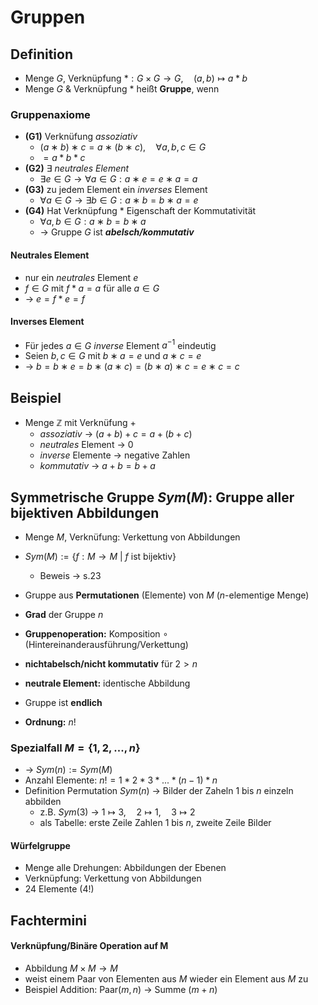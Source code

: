 # Gruppen

## Definition
- Menge $G$, Verknüpfung $* : G \times G \rightarrow G, \quad (a,b) \mapsto a * b$
- Menge $G$ & Verknüpfung $*$ heißt **Gruppe**, wenn
### Gruppenaxiome
- **(G1)** Verknüfung *assoziativ* 
	- $(a ∗ b) ∗ c = a ∗ (b ∗ c), \quad \forall a, b, c ∈ G$
	- $= a * b * c$
- **(G2)** $\exists$ *neutrales Element* 
	- $\exists e ∈ G \rightarrow \forall a ∈ G : a ∗ e = e ∗ a = a$
- **(G3)** zu jedem Element ein *inverses* Element
	- $\forall a ∈ G \rightarrow \exists b ∈ G : a ∗ b = b ∗ a = e$
- **(G4)** Hat Verknüpfung $*$ Eigenschaft der Kommutativität
	- $\forall a, b ∈ G : a ∗ b = b ∗ a$
	- -> Gruppe $G$ ist ***abelsch/kommutativ***

#### Neutrales Element
- nur ein *neutrales* Element $e$
- $f \in G$ mit $f * a = a$ für alle $a \in G$
- -> $e = f*e = f$
#### Inverses Element
- Für jedes $a \in G$ *inverse* Element $a^{-1}$ eindeutig
- Seien $b, c ∈ G$ mit $b ∗ a = e$ und $a ∗ c = e$
- -> $b = b ∗ e = b ∗ (a ∗ c) = (b ∗ a) ∗ c = e ∗ c = c$

## Beispiel
- Menge $\mathbb{Z}$ mit Verknüfung $+$
	- *assoziativ* -> $(a+b)+c = a+(b+c)$
	- *neutrales* Element -> 0
	- *inverse* Elemente -> negative Zahlen
	- *kommutativ* -> $a+b = b+a$


## Symmetrische Gruppe $Sym(M)$: Gruppe aller bijektiven Abbildungen
- Menge $M$, Verknüfung: Verkettung von Abbildungen 
- $Sym(M) := \{ f : M → M \: | \: f$ ist bijektiv$\}$
	- Beweis -> s.23

- Gruppe aus **Permutationen** (Elemente) von $M$ ($n$-elementige Menge)
- **Grad** der Gruppe $n$
- **Gruppenoperation:** Komposition $\circ$ (Hintereinanderausführung/Verkettung)
- **nichtabelsch/nicht kommutativ** für $2 > n$
- **neutrale Element:** identische Abbildung
- Gruppe ist **endlich** 
- **Ordnung:** $n!$

### Spezialfall $M = \{ 1,2,...,n \}$ 
- -> $Sym(n) := Sym(M)$
- Anzahl Elemente: $n! = 1 * 2 * 3 * ... * (n-1) * n$
- Definition Permutation $Sym(n)$ -> Bilder der Zaheln $1$ bis $n$ einzeln abbilden
	- z.B. $Sym(3)$ -> $1 \mapsto 3, \quad 2 \mapsto 1, \quad 3 \mapsto 2$
	- als Tabelle: erste Zeile Zahlen $1$ bis $n$, zweite Zeile Bilder

#### Würfelgruppe
- Menge alle Drehungen: Abbildungen der Ebenen
- Verknüpfung: Verkettung von Abbildungen
- 24 Elemente $(4!)$

## Fachtermini
#### Verknüpfung/Binäre Operation auf M
- Abbildung $M \times M \rightarrow M$
- weist einem Paar von Elementen aus $M$ wieder ein Element aus $M$ zu
- Beispiel Addition: Paar$(m,n)$ -> Summe $(m+n)$
